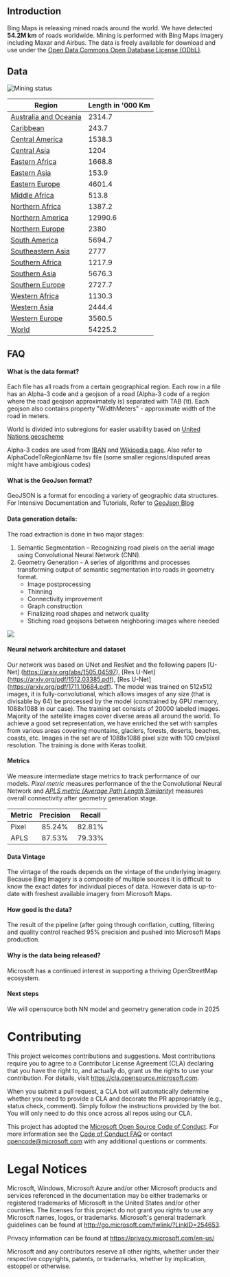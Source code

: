 Introduction
-------------------
Bing Maps is releasing mined roads around the world. We have detected <b>54.2M km</b> of roads worldwide. Mining is performed with Bing Maps imagery including Maxar and Airbus. The data is freely available for download and use under the [Open Data Commons Open Database License (ODbL)](https://opendatacommons.org/licenses/odbl/).

## Data

![Mining status](images/ARMP.Heatmap-v.2025.01.01.01.00.00.png)

<table width="100%">
    <thead>
		<tr>
			<th>Region</th>
			<th>Length in '000 Km</th>
        </tr>
    </thead>
    <tbody>
		<tr>
			<td><a href="https://usaminedroads.z19.web.core.windows.net/drops/2025.04.28/Australia_and_Oceania.zip">Australia and Oceania</a></td>
			<td>2314.7</td>
		</tr>
		<tr>
			<td><a href="https://usaminedroads.z19.web.core.windows.net/drops/2025.04.28/Caribbean.zip">Caribbean</a></td>
			<td>243.7</td>
		</tr>
		<tr>
			<td><a href="https://usaminedroads.z19.web.core.windows.net/drops/2025.04.28/Central_America.zip">Central America</a></td>
			<td>1538.3</td>
		</tr>
		<tr>
			<td><a href="https://usaminedroads.z19.web.core.windows.net/drops/2025.04.28/Central_Asia.zip">Central Asia</a></td>
			<td>1204</td>
		</tr>
		<tr>
			<td><a href="https://usaminedroads.z19.web.core.windows.net/drops/2025.04.28/Eastern_Africa.zip">Eastern Africa</a></td>
			<td>1668.8</td>
		</tr>
		<tr>
			<td><a href="https://usaminedroads.z19.web.core.windows.net/drops/2025.04.28/Eastern_Asia.zip">Eastern Asia</a></td>
			<td>153.9</td>
		</tr>
		<tr>
			<td><a href="https://usaminedroads.z19.web.core.windows.net/drops/2025.04.28/Eastern_Europe.zip">Eastern Europe</a></td>
			<td>4601.4</td>
		</tr>
		<tr>
			<td><a href="https://usaminedroads.z19.web.core.windows.net/drops/2025.04.28/Middle_Africa.zip">Middle Africa</a></td>
			<td>513.8</td>
		</tr>
		<tr>
			<td><a href="https://usaminedroads.z19.web.core.windows.net/drops/2025.04.28/Northern_Africa.zip">Northern Africa</a></td>
			<td>1387.2</td>
		</tr>
		<tr>
			<td><a href="https://usaminedroads.z19.web.core.windows.net/drops/2025.04.28/Northern_America.zip">Northern America</a></td>
			<td>12990.6</td>
		</tr>
		<tr>
			<td><a href="https://usaminedroads.z19.web.core.windows.net/drops/2025.04.28/Northern_Europe.zip">Northern Europe</a></td>
			<td>2380</td>
		</tr>
		<tr>
			<td><a href="https://usaminedroads.z19.web.core.windows.net/drops/2025.04.28/South_America.zip">South America</a></td>
			<td>5694.7</td>
		</tr>
		<tr>
			<td><a href="https://usaminedroads.z19.web.core.windows.net/drops/2025.04.28/Southeastern_Asia.zip">Southeastern Asia</a></td>
			<td>2777</td>
		</tr>
		<tr>
			<td><a href="https://usaminedroads.z19.web.core.windows.net/drops/2025.04.28/Southern_Africa.zip">Southern Africa</a></td>
			<td>1217.9</td>
		</tr>
		<tr>
			<td><a href="https://usaminedroads.z19.web.core.windows.net/drops/2025.04.28/Southern_Asia.zip">Southern Asia</a></td>
			<td>5676.3</td>
		</tr>
		<tr>
			<td><a href="https://usaminedroads.z19.web.core.windows.net/drops/2025.04.28/Southern_Europe.zip">Southern Europe</a></td>
			<td>2727.7</td>
		</tr>
		<tr>
			<td><a href="https://usaminedroads.z19.web.core.windows.net/drops/2025.04.28/Western_Africa.zip">Western Africa</a></td>
			<td>1130.3</td>
		</tr>
		<tr>
			<td><a href="https://usaminedroads.z19.web.core.windows.net/drops/2025.04.28/Western_Asia.zip">Western Asia</a></td>
			<td>2444.4</td>
		</tr>
		<tr>
			<td><a href="https://usaminedroads.z19.web.core.windows.net/drops/2025.04.28/Western_Europe.zip">Western Europe</a></td>
			<td>3560.5</td>
		</tr>
		<tr>
			<td><a href="https://usaminedroads.z19.web.core.windows.net/drops/2025.04.28/World.zip">World</a></td>
			<td>54225.2</td>
		</tr>
	</tbody>
</table>

## FAQ

#### What is the data format?
Each file has all roads from a certain geographical region. Each row in a file has an Alpha-3 code and a geojson of a road (Alpha-3 code of a region where the road geojson approximately is) separated with TAB (\t). Each geojson also contains property "WidthMeters" - approximate width of the road in meters.

World is divided into subregions for easier usability based on <a href="https://en.wikipedia.org/wiki/United_Nations_geoscheme">United Nations geoscheme</a>

Alpha-3 codes are used from <a href="https://www.iban.com/country-codes">IBAN</a> and <a href="https://en.wikipedia.org/wiki/ISO_3166-1_alpha-3">Wikipedia page</a>. Also refer to AlphaCodeToRegionName.tsv file (some smaller regions/disputed areas might have ambigious codes)

#### What is the GeoJson format?
GeoJSON is a format for encoding a variety of geographic data structures. 
For Intensive Documentation and Tutorials, Refer to [GeoJson Blog](http://geojson.org/)

#### Data generation details:
The road extraction is done in two major stages:
1.	Semantic Segmentation – Recognizing road pixels on the aerial image using Convolutional Neural Network (CNN).
2.	Geometry Generation - A series of algorithms and processes transforming output of semantic segmentation into roads in geometry format.
    - Image postprocessing
    - Thinning
    - Connectivity improvement
    - Graph construction
    - Finalizing road shapes and network quality
    - Stiching road geojsons between neighboring images where needed

![](/images/scheme.png)

#### Neural network architecture and dataset
Our network was based on UNet and ResNet and the following papers [U-Net] (https://arxiv.org/abs/1505.04597), [Res U-Net] (https://arxiv.org/pdf/1512.03385.pdf), [Res U-Net] (https://arxiv.org/pdf/1711.10684.pdf).
The model was trained on 512x512 images, it is fully-convolutional, which allows images of any size (that is divisable by 64) be processed by the model (constrained by GPU memory, 1088x1088 in our case). The training set consists of 20000 labeled images. Majority of the satellite images cover diverse areas all around the world. To achieve a good set representation, we have enriched the set with samples from various areas covering mountains, glaciers, forests, deserts, beaches, coasts, etc.
Images in the set are of 1088x1088 pixel size with 100 cm/pixel resolution. The training is done with Keras toolkit.

#### Metrics
We measure intermediate stage metrics to track performance of our models. <i>Pixel metric</i> measures performance of the the Convolutional Neural Network and <i><a href='https://medium.com/the-downlinq/spacenet-road-detection-and-routing-challenge-part-i-d4f59d55bfce'>APLS metric (Average Path Length Similarity)</a></i> measures overall connectivity after geometry generation stage.

| Metric        | Precision    | Recall    |
| ------------- |:-------------:|:-------------:|
|Pixel|85.24%|82.81%|
|APLS|87.53%|79.33%|

#### Data Vintage
The vintage of the roads depends on the vintage of the underlying imagery. Because Bing Imagery is a composite of multiple sources it is difficult to know the exact dates for individual pieces of data. However data is up-to-date with freshest available imagery from Microsoft Maps.

#### How good is the data?
The result of the pipeline (after going through conflation, cutting, filtering and quality control reached 95% precision and pushed into Microsoft Maps production.

#### Why is the data being released?
Microsoft has a continued interest in supporting a thriving OpenStreetMap ecosystem.

#### Next steps
We will opensource both NN model and geometry generation code in 2025

# Contributing

This project welcomes contributions and suggestions.  Most contributions require you to agree to a
Contributor License Agreement (CLA) declaring that you have the right to, and actually do, grant us
the rights to use your contribution. For details, visit https://cla.opensource.microsoft.com.

When you submit a pull request, a CLA bot will automatically determine whether you need to provide
a CLA and decorate the PR appropriately (e.g., status check, comment). Simply follow the instructions
provided by the bot. You will only need to do this once across all repos using our CLA.

This project has adopted the [Microsoft Open Source Code of Conduct](https://opensource.microsoft.com/codeofconduct/).
For more information see the [Code of Conduct FAQ](https://opensource.microsoft.com/codeofconduct/faq/) or
contact [opencode@microsoft.com](mailto:opencode@microsoft.com) with any additional questions or comments.

# Legal Notices

Microsoft, Windows, Microsoft Azure and/or other Microsoft products and services referenced in the documentation
may be either trademarks or registered trademarks of Microsoft in the United States and/or other countries.
The licenses for this project do not grant you rights to use any Microsoft names, logos, or trademarks.
Microsoft's general trademark guidelines can be found at http://go.microsoft.com/fwlink/?LinkID=254653.

Privacy information can be found at https://privacy.microsoft.com/en-us/

Microsoft and any contributors reserve all other rights, whether under their respective copyrights, patents,
or trademarks, whether by implication, estoppel or otherwise.
